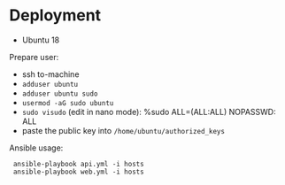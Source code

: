 # Deployment

* Ubuntu 18

Prepare user:

  - ssh to-machine
  - `adduser ubuntu`
  - `adduser ubuntu sudo`
  - `usermod -aG sudo ubuntu`
  - `sudo visudo` (edit in nano mode): %sudo   ALL=(ALL:ALL) NOPASSWD: ALL
  - paste the public key into `/home/ubuntu/authorized_keys`

Ansible usage:
```
 ansible-playbook api.yml -i hosts
 ansible-playbook web.yml -i hosts
```
